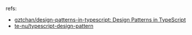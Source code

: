 refs: 
- [gztchan/design-patterns-in-typescript: Design Patterns in TypeScript](https://github.com/gztchan/design-patterns-in-typescript)
- [te-nu/typescript-design-pattern](https://github.com/te-nu/typescript-design-pattern)
